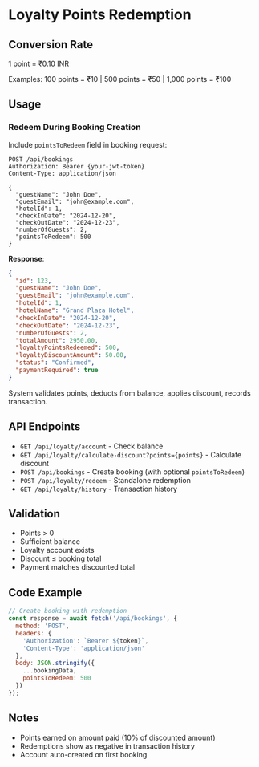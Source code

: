 # Loyalty Points Redemption

## Conversion Rate
1 point = ₹0.10 INR

Examples: 100 points = ₹10 | 500 points = ₹50 | 1,000 points = ₹100

## Usage

### Redeem During Booking Creation

Include `pointsToRedeem` field in booking request:

```http
POST /api/bookings
Authorization: Bearer {your-jwt-token}
Content-Type: application/json

{
  "guestName": "John Doe",
  "guestEmail": "john@example.com",
  "hotelId": 1,
  "checkInDate": "2024-12-20",
  "checkOutDate": "2024-12-23",
  "numberOfGuests": 2,
  "pointsToRedeem": 500
}
```

**Response**:
```json
{
  "id": 123,
  "guestName": "John Doe",
  "guestEmail": "john@example.com",
  "hotelId": 1,
  "hotelName": "Grand Plaza Hotel",
  "checkInDate": "2024-12-20",
  "checkOutDate": "2024-12-23",
  "numberOfGuests": 2,
  "totalAmount": 2950.00,
  "loyaltyPointsRedeemed": 500,
  "loyaltyDiscountAmount": 50.00,
  "status": "Confirmed",
  "paymentRequired": true
}
```

System validates points, deducts from balance, applies discount, records transaction.

## API Endpoints

- `GET /api/loyalty/account` - Check balance
- `GET /api/loyalty/calculate-discount?points={points}` - Calculate discount
- `POST /api/bookings` - Create booking (with optional `pointsToRedeem`)
- `POST /api/loyalty/redeem` - Standalone redemption
- `GET /api/loyalty/history` - Transaction history

## Validation

- Points > 0
- Sufficient balance
- Loyalty account exists
- Discount ≤ booking total
- Payment matches discounted total

## Code Example

```javascript
// Create booking with redemption
const response = await fetch('/api/bookings', {
  method: 'POST',
  headers: {
    'Authorization': `Bearer ${token}`,
    'Content-Type': 'application/json'
  },
  body: JSON.stringify({
    ...bookingData,
    pointsToRedeem: 500
  })
});
```

## Notes

- Points earned on amount paid (10% of discounted amount)
- Redemptions show as negative in transaction history
- Account auto-created on first booking
